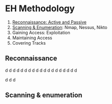 # EH Methodology
1. [Reconnaissance: Active and Passive](#reconnaissance)
2. [Scanning & Enumeration](##scanning-&-enumeration): Nmap, Nessus, Nikto
3. Gaining Access: Exploitation
4. Maintaining Access
5. Covering Tracks

## Reconnaissance

d
d
d
d
d
d
d
d
d
d
d
d
d
d
d
d
d
d
d

d
d
d





















## Scanning & enumeration
<!--stackedit_data:
eyJoaXN0b3J5IjpbLTc2OTcxMTk3NiwxMjkxNzkyNjQ1XX0=
-->